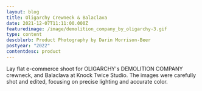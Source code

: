 ```yaml
---
layout: blog
title: Oligarchy Crewneck & Balaclava
date: 2021-12-07T11:11:00.000Z
featuredimage: /image/demolition_company_by_oligarchy-3.gif
type: content
descblurb: Product Photography by Darin Morrison-Beer
postyear: "2022"
contentdesc: product
---
```

Lay flat e-commerce shoot for OLIGARCHY's DEMOLITION COMPANY crewneck, and Balaclava at Knock Twice Studio. The images were carefully shot and edited, focusing on precise lighting and accurate color.
